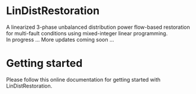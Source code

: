 # LinDistRestoration
A linearized 3-phase unbalanced distribution power flow-based restoration for multi-fault conditions using mixed-integer linear programming.  
In progress ... 
More updates coming soon ...

# Getting started
Please follow this online documentation for getting started with LinDistRestoration.
